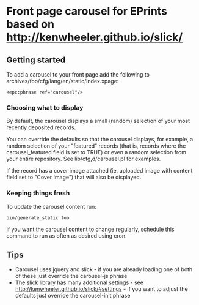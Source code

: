 # Front page carousel for EPrints based on http://kenwheeler.github.io/slick/

## Getting started

To add a carousel to your front page add the following to archives/foo/cfg/lang/en/static/index.xpage:

````
<epc:phrase ref="carousel"/>
````

### Choosing what to display

By default, the carousel displays a small (random) selection of your most recently deposited records.

You can override the defaults so that the carousel displays, for example, a random selection of your "featured" records (that is, records where the carousel_featured field is set to TRUE) or even a random selection from your entire repository. See lib/cfg,d/carousel.pl for examples.

If the record has a cover image attached (ie. uploaded image with content field set to "Cover Image") that will also be displayed.

### Keeping things fresh

To update the carousel content run:

````
bin/generate_static foo
````

If you want the carousel content to change regularly, schedule this command to run as often as desired using cron.

## Tips

* Carousel uses jquery and slick - if you are already loading one of both of these just override the carousel-js phrase
* The slick library has many additional settings - see http://kenwheeler.github.io/slick/#settings - if you want to adjust the defaults just override the carousel-init phrase
